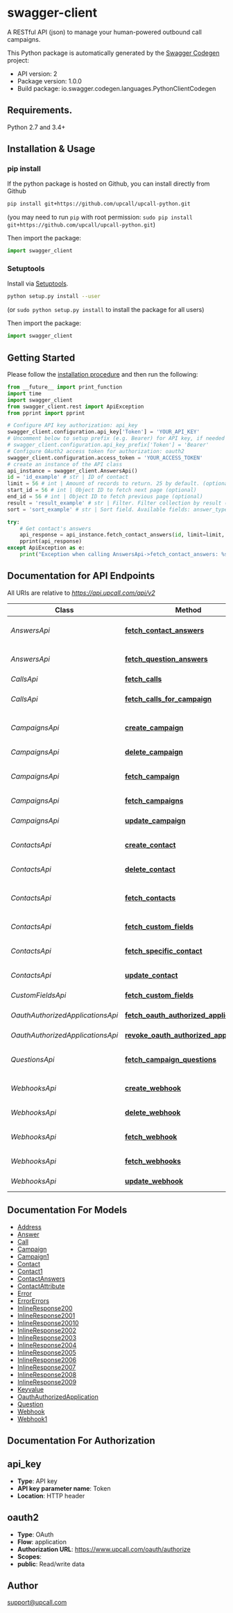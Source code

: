 # swagger-client
A RESTful API (json) to manage your human-powered outbound call campaigns.

This Python package is automatically generated by the [Swagger Codegen](https://github.com/swagger-api/swagger-codegen) project:

- API version: 2
- Package version: 1.0.0
- Build package: io.swagger.codegen.languages.PythonClientCodegen

## Requirements.

Python 2.7 and 3.4+

## Installation & Usage
### pip install

If the python package is hosted on Github, you can install directly from Github

```sh
pip install git+https://github.com/upcall/upcall-python.git
```
(you may need to run `pip` with root permission: `sudo pip install git+https://github.com/upcall/upcall-python.git`)

Then import the package:
```python
import swagger_client 
```

### Setuptools

Install via [Setuptools](http://pypi.python.org/pypi/setuptools).

```sh
python setup.py install --user
```
(or `sudo python setup.py install` to install the package for all users)

Then import the package:
```python
import swagger_client
```

## Getting Started

Please follow the [installation procedure](#installation--usage) and then run the following:

```python
from __future__ import print_function
import time
import swagger_client
from swagger_client.rest import ApiException
from pprint import pprint

# Configure API key authorization: api_key
swagger_client.configuration.api_key['Token'] = 'YOUR_API_KEY'
# Uncomment below to setup prefix (e.g. Bearer) for API key, if needed
# swagger_client.configuration.api_key_prefix['Token'] = 'Bearer'
# Configure OAuth2 access token for authorization: oauth2
swagger_client.configuration.access_token = 'YOUR_ACCESS_TOKEN'
# create an instance of the API class
api_instance = swagger_client.AnswersApi()
id = 'id_example' # str | ID of contact
limit = 56 # int | Amount of records to return. 25 by default. (optional)
start_id = 56 # int | Object ID to fetch next page (optional)
end_id = 56 # int | Object ID to fetch previous page (optional)
result = 'result_example' # str | Filter. Filter collection by result (optional)
sort = 'sort_example' # str | Sort field. Available fields: answer_type, created_at (optional)

try:
    # Get contact's answers
    api_response = api_instance.fetch_contact_answers(id, limit=limit, start_id=start_id, end_id=end_id, result=result, sort=sort)
    pprint(api_response)
except ApiException as e:
    print("Exception when calling AnswersApi->fetch_contact_answers: %s\n" % e)

```

## Documentation for API Endpoints

All URIs are relative to *https://api.upcall.com/api/v2*

Class | Method | HTTP request | Description
------------ | ------------- | ------------- | -------------
*AnswersApi* | [**fetch_contact_answers**](docs/AnswersApi.md#fetch_contact_answers) | **GET** /contacts/{id}/answers | Get contact&#39;s answers
*AnswersApi* | [**fetch_question_answers**](docs/AnswersApi.md#fetch_question_answers) | **GET** /questions/{id}/answers | Get question&#39;s answers
*CallsApi* | [**fetch_calls**](docs/CallsApi.md#fetch_calls) | **GET** /calls | Get all calls
*CallsApi* | [**fetch_calls_for_campaign**](docs/CallsApi.md#fetch_calls_for_campaign) | **GET** /campaigns/{id}/calls | Get all calls for a campaign
*CampaignsApi* | [**create_campaign**](docs/CampaignsApi.md#create_campaign) | **POST** /campaigns | Create a new campaign
*CampaignsApi* | [**delete_campaign**](docs/CampaignsApi.md#delete_campaign) | **DELETE** /campaigns/{id} | Delete a campaign
*CampaignsApi* | [**fetch_campaign**](docs/CampaignsApi.md#fetch_campaign) | **GET** /campaigns/{id} | Get a specific campaign
*CampaignsApi* | [**fetch_campaigns**](docs/CampaignsApi.md#fetch_campaigns) | **GET** /campaigns | Get all campaigns
*CampaignsApi* | [**update_campaign**](docs/CampaignsApi.md#update_campaign) | **PATCH** /campaigns/{id} | Update a campaign
*ContactsApi* | [**create_contact**](docs/ContactsApi.md#create_contact) | **POST** /campaigns/{id}/contacts | Add a contact to a campaign
*ContactsApi* | [**delete_contact**](docs/ContactsApi.md#delete_contact) | **DELETE** /contacts/{id} | Delete contact
*ContactsApi* | [**fetch_contacts**](docs/ContactsApi.md#fetch_contacts) | **GET** /campaigns/{id}/contacts | Get contacts for a campaign
*ContactsApi* | [**fetch_custom_fields**](docs/ContactsApi.md#fetch_custom_fields) | **GET** /contacts/{id}/custom_fields | Get custom fields
*ContactsApi* | [**fetch_specific_contact**](docs/ContactsApi.md#fetch_specific_contact) | **GET** /contacts/{id} | Get a specific contact
*ContactsApi* | [**update_contact**](docs/ContactsApi.md#update_contact) | **PATCH** /contacts/{id} | Update a contact
*CustomFieldsApi* | [**fetch_custom_fields**](docs/CustomFieldsApi.md#fetch_custom_fields) | **GET** /contacts/{id}/custom_fields | Get custom fields
*OauthAuthorizedApplicationsApi* | [**fetch_oauth_authorized_applications**](docs/OauthAuthorizedApplicationsApi.md#fetch_oauth_authorized_applications) | **GET** /oauth/authorized_applications | 
*OauthAuthorizedApplicationsApi* | [**revoke_oauth_authorized_application**](docs/OauthAuthorizedApplicationsApi.md#revoke_oauth_authorized_application) | **DELETE** /oauth/authorized_applications/{id} | 
*QuestionsApi* | [**fetch_campaign_questions**](docs/QuestionsApi.md#fetch_campaign_questions) | **GET** /campaigns/{id}/questions | Get campaign&#39;s questions
*WebhooksApi* | [**create_webhook**](docs/WebhooksApi.md#create_webhook) | **POST** /webhooks | Create a new webhook
*WebhooksApi* | [**delete_webhook**](docs/WebhooksApi.md#delete_webhook) | **DELETE** /webhooks/{id} | Delete a webhook
*WebhooksApi* | [**fetch_webhook**](docs/WebhooksApi.md#fetch_webhook) | **GET** /webhooks/{id} | Get a specific webhook
*WebhooksApi* | [**fetch_webhooks**](docs/WebhooksApi.md#fetch_webhooks) | **GET** /webhooks | Get all webhooks
*WebhooksApi* | [**update_webhook**](docs/WebhooksApi.md#update_webhook) | **PATCH** /webhooks/{id} | Update a webhook


## Documentation For Models

 - [Address](docs/Address.md)
 - [Answer](docs/Answer.md)
 - [Call](docs/Call.md)
 - [Campaign](docs/Campaign.md)
 - [Campaign1](docs/Campaign1.md)
 - [Contact](docs/Contact.md)
 - [Contact1](docs/Contact1.md)
 - [ContactAnswers](docs/ContactAnswers.md)
 - [ContactAttribute](docs/ContactAttribute.md)
 - [Error](docs/Error.md)
 - [ErrorErrors](docs/ErrorErrors.md)
 - [InlineResponse200](docs/InlineResponse200.md)
 - [InlineResponse2001](docs/InlineResponse2001.md)
 - [InlineResponse20010](docs/InlineResponse20010.md)
 - [InlineResponse2002](docs/InlineResponse2002.md)
 - [InlineResponse2003](docs/InlineResponse2003.md)
 - [InlineResponse2004](docs/InlineResponse2004.md)
 - [InlineResponse2005](docs/InlineResponse2005.md)
 - [InlineResponse2006](docs/InlineResponse2006.md)
 - [InlineResponse2007](docs/InlineResponse2007.md)
 - [InlineResponse2008](docs/InlineResponse2008.md)
 - [InlineResponse2009](docs/InlineResponse2009.md)
 - [Keyvalue](docs/Keyvalue.md)
 - [OauthAuthorizedApplication](docs/OauthAuthorizedApplication.md)
 - [Question](docs/Question.md)
 - [Webhook](docs/Webhook.md)
 - [Webhook1](docs/Webhook1.md)


## Documentation For Authorization


## api_key

- **Type**: API key
- **API key parameter name**: Token
- **Location**: HTTP header

## oauth2

- **Type**: OAuth
- **Flow**: application
- **Authorization URL**: https://www.upcall.com/oauth/authorize
- **Scopes**: 
 - **public**: Read/write data


## Author

support@upcall.com

